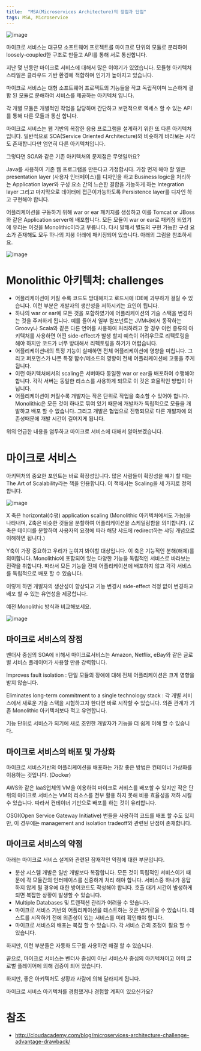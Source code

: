 ```yaml
---
title:  "MSA(Microservices Architecture)의 장점과 단점"
tags: MSA, Microservice
---
```

![image](https://user-images.githubusercontent.com/111643/115682303-4bf68f80-a390-11eb-8974-197e5d2cc938.png)

마이크로 서비스는 대규모 소프트웨어 프로젝트를 마이크로 단위의 모듈로 분리하여 loosely-coupled한 구조로 만들고 API를 통해 서로 통신합니다.

지난 몇 년동안 마이크로 서비스에 대해서 많은 이야기가 있었습니다. 모듈형 아키텍처 스타일은 클라우드 기반 환경에 적합하며 인기가 높아지고 있습니다.

마이크로 서비스는 대형 소프트웨어 프로젝트의 기능들을 작고 독립적이며 느슨하게 결합 된 모듈로 분해하여 서비스를 제공하는 아키텍처 입니다.

각 개별 모듈은 개별적인 작업을 담당하며 간단하고 보편적으로 엑세스 할 수 있는 API를 통해 다른 모듈과 통신 합니다.

마이크로 서비스는 웹 기반의 복잡한 응용 프로그램을 설계하기 위한 또 다른 아키텍처입니다. 일반적으로 SOA(Service Oriented Architecture)와 비슷하게 바라보는 시각도 존재합니다만 엄연히 다른 아키텍처입니다.

그렇다면 SOA와 같은 기존 아키텍처의 문제점은 무엇일까요?

Java를 사용하여 기존 웹 프로그램을 만든다고 가정합시다. 가장 먼저 해야 할 일은 presentation layer (사용자 인터페이스)를 디자인을 하고 Business logic을 처리하는 Application layer와 구성 요소 간의 느슨한 결합을 가능하게 하는 Integration layer 그리고 마지막으로 데이터에 접근이가능하도록 Persistence layer를 디자인 하고 구현해야 합니다.

어플리케이션을 구동하기 위해 war or ear 패키지를 생성하고 이를 Tomcat or JBoss와 같은 Application server에 배포합니다. 모든 모듈이 war or ear로 패키징 되었기에 우리는 이것을 Monolithic이라고 부릅니다. 다시 말해서 별도의 구현 가능한 구성 요소가 존재해도 모두 하나의 지붕 아래에 패키징되어 있습니다. 아래의 그림을 참조하세요.

![image](https://user-images.githubusercontent.com/111643/115682383-629ce680-a390-11eb-943f-540778f40aae.png)

# Monolithic 아키텍처: challenges
* 어플리케이션이 커질 수록 코드도 방대해지고 로드시에 IDE에 과부하가 걸릴 수 있습니다. 이런 부분은 개발자의 생산성을 저하시키는 요인이 됩니다.
* 하나의 war or ear에 모든 것을 포함하였기에 어플리케이션의 기술 스택을 변경하는 것을 주저하게 됩니다. 예를 들어서 일부 컴포넌트는 JVM내에서 동작하는 Groovy나 Scala와 같은 다른 언어를 사용하여 처리하려고 할 경우 이런 종류의 아키텍처를 사용하면 어떤 side-effect가 발생 할지 예측이 어려우므로 리펙토링을 해야 하지만 코드가 너무 방대해서 리펙토링을 하기가 어렵습니다.
* 어플리케이션내의 특정 기능이 실패하면 전체 어플리케이션에 영향을 미칩니다. 그리고 퍼포먼스가 나쁜 특정 함수/메소드의 영향이 전체 어플리케이션에 고통을 주게 됩니다.
* 이런 아키텍처에서의 scaling은 서버마다 동일한 war or ear을 배포하여 수행해야 합니다. 각각 서버는 동일한 리소스를 사용하게 되므로 이 것은 효율적인 방법이 아닙니다.
* 어플리케이션이 커질수록 개발자는 작은 단위로 작업을 축소할 수 있어야 합니다. Monolithic은 모든 것이 하나로 묶여 있기 때문에 개발자가 독립적으로 모듈을 개발하고 배포 할 수 없습니다. 그리고 개발은 협업으로 진행되므로 다른 개발자에 의존성때문에 개발 시간이 길어지게 됩니다.

위의 언급한 내용을 염두하고 마이크로 서비스에 대해서 알아보겠습니다.

# 마이크로 서비스
아키텍처의 중요한 포인트는 바로 확장성입니다. 많은 사람들이 확장성을 얘기 할 때는 The Art of Scalability라는 책을 인용합니다. 이 책에서는 Scaling을 세 가지로 정의합니다.

![image](https://user-images.githubusercontent.com/111643/115682535-83fdd280-a390-11eb-9087-6836d38f6700.png)

X 축은 horizontal(수평) application scaling (Monolithic 아키텍처에서도 가능)을 나타내며, Z축은 비슷한 것들을 분할하여 어플리케이션을 스케일링함을 의미합니다. (Z축은 데이터를 분할하여 사용자의 요청에 따라 해당 샤드에 redirect하는 샤딩 개념으로 이해하면 됩니다.)

Y축이 가장 중요하고 우리가 눈여겨 봐야할 대상입니다. 이 축은 기능적인 분해(해체)를 의미합니다. Monolithic에 포함되어 있는 다양한 기능을 독립적인 서비스로 바라보는 전략을 취합니다. 따라서 모든 기능을 전체 어플리케이션에 배포하지 않고 각각 서비스를 독립적으로 배포 할 수 있습니다.

이렇게 하면 개발자의 생산성이 향상되고 기능 변경시 side-effect 걱정 없이 변경하고 배포 할 수 있는 유연성을 제공합니다.

예전 Monolithic 방식과 비교해보세요.

![image](https://user-images.githubusercontent.com/111643/115682621-9bd55680-a390-11eb-9ee5-81cdc2b778ed.png)

## 마이크로 서비스의 장점
벤더사 중심의 SOA에 비해서 마이크로서비스는 Amazon, Netflix, eBay와 같은 글로벌 서비스 플레이어가 사용할 만큼 강력합니다.

Improves fault isolation : 단일 모듈의 장애에 대해 전체 어플리케이션은 크게 영향을 받지 않습니다.

Eliminates long-term commitment to a single technology stack : 각 개별 서비스에서 새로운 기술 스택을 시험하고자 한다면 바로 시작할 수 있습니다. 의존 관계가 기존 Monolithic 아키텍처보다 적고 유연합니다.

기능 단위로 서비스가 되기에 새로 조인한 개발자가 기능을 더 쉽게 이해 할 수 있습니다.

## 마이크로 서비스의 배포 및 가상화
마이크로 서비스기반의 어플리케이션을 배포하는 가장 좋은 방법은 컨테이너 가상화를 이용하는 것입니다. (Docker)

AWS와 같은 IaaS업체의 VM을 이용하여 마이크로 서비스를 배포할 수 있지만 작은 단위의 마이크로 서비스는 VM의 리소스를 전부 활용 하지 못해 비용 효율성을 저하 시킬 수 있습니다. 따라서 컨테이너 기반으로 배포를 하는 것이 유리합니다.

OSGI(Open Service Gateway Initiative) 번들을 사용하여 코드를 배포 할 수도 있지만, 이 경우에는 management and isolation tradeoff와 관련된 단점이 존재합니다.

## 마이크로 서비스의 약점
아래는 마이크로 서비스 설계와 관련된 잠재적인 약점에 대한 부분입니다.
* 분산 시스템 개발은 일반 개발보다 복잡합니다. 모든 것이 독립적인 서비스이기 때문에 각 모듈간의 인터페이스를 신중하게 처리 해야 합니다. 서비스중 하나가 응답하지 않게 될 경우에 대한 방어코드도 작성해야 합니다. 호출 대기 시간이 발생하게 되면 복잡한 상황이 발생할 수 있습니다.
* Multiple Databases 및 트랜젝션 관리가 어려울 수 있습니다.
* 마이크로 서비스 기반의 어플리케이션을 테스트하는 것은 번거로울 수 있습니다. 테스트를 시작하기 전에 의존성이 있는 서비스를 미리 확인해야 합니다.
* 마이크로 서비스의 배포는 복잡 할 수 있습니다. 각 서비스 간의 조정이 필요 할 수 있습니다.

하지만, 이런 부분들은 자동화 도구를 사용하면 해결 할 수 있습니다.

끝으로, 마이크로 서비스는 벤더사 중심이 아닌 서비스사 중심의 아키텍처이고 이미 글로벌 플레이어에 의해 검증이 되어 있습니다.

하지만, 좋은 아키텍처도 상황과 사람에 의해 달라지게 됩니다.

마이크로 서비스 아키텍처를 경험했거나 경험할 계획이 있으신가요?

# 참조
* http://cloudacademy.com/blog/microservices-architecture-challenge-advantage-drawback/

